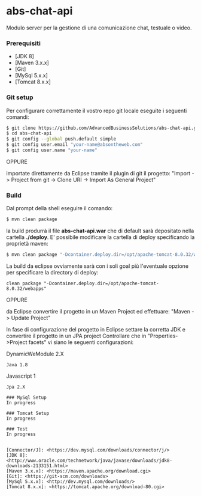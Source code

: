 # abs-chat-api
Modulo server per la gestione di una comunicazione chat, testuale o video.

### Prerequisiti
- [JDK 8]
- [Maven 3.x.x]
- [Git]
- [MySql 5.x.x]
- [Tomcat 8.x.x]

### Git setup
Per configurare correttamente il vostro repo git locale eseguite i seguenti comandi:
```sh
$ git clone https://github.com/AdvancedBusinessSolutions/abs-chat-api.git
$ cd abs-chat-api
$ git config --global push.default simple
$ git config user.email "your-name@absontheweb.com"
$ git config user.name "your-name"
```

OPPURE

importate direttamente da Eclipse tramite il plugin di git il progetto:
"Import -> Project from git -> Clone URI -> Import As General Project"


### Build
Dal prompt della shell eseguire il comando:
```sh
$ mvn clean package
```
la build produrrà il file **abs-chat-api.war** che di default sarà depositato nella cartella **./deploy**. 
E' possibile modificare la cartella di deploy specificando la proprietà maven:

```sh
$ mvn clean package "-Dcontainer.deploy.dir=/opt/apache-tomcat-8.0.32/webapps"
```

La build da eclipse ovviamente sarà con i soli goal più l'eventuale opzione per specificare la directory di deploy:
```
clean package "-Dcontainer.deploy.dir=/opt/apache-tomcat-8.0.32/webapps"
```

OPPURE

da Eclipse convertire il progetto in un Maven Project ed effettuare: "Maven -> Update Project"

In fase di configurazione del progetto in Eclipse settare la corretta JDK e convertire il progetto in un JPA project
Controllare che in "Properties->Project facets" vi siano le seguenti configurazioni:

DynamicWeModule 2.X
```
Java 1.8
```
Javascript 1
```
Jpa 2.X

### MySql Setup
In progress

### Tomcat Setup
In progress

### Test 
In progress


[Connector/J]: <https://dev.mysql.com/downloads/connector/j/>
[JDK 8]: <http://www.oracle.com/technetwork/java/javase/downloads/jdk8-downloads-2133151.html>
[Maven 3.x.x]: <https://maven.apache.org/download.cgi>
[Git]: <https://git-scm.com/downloads>
[MySql 5.x.x]: <http://dev.mysql.com/downloads/>
[Tomcat 8.x.x]: <https://tomcat.apache.org/download-80.cgi>